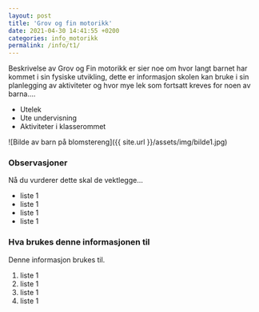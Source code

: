 ```yaml
---
layout: post
title: 'Grov og fin motorikk'
date: 2021-04-30 14:41:55 +0200
categories: info_motorikk
permalink: /info/t1/
---
```


Beskrivelse av Grov og Fin motorikk er sier noe om hvor langt barnet har kommet i sin fysiske utvikling,
dette er informasjon skolen kan bruke i sin planlegging av aktiviteter og hvor mye lek som fortsatt kreves for noen av barna....

- Utelek
- Ute undervisning
- Aktiviteter i klasserommet

![Bilde av barn på blomstereng]({{ site.url }}/assets/img/bilde1.jpg)

### Observasjoner

Nå du vurderer dette skal de vektlegge...

- liste 1
- liste 1
- liste 1
- liste 1

### Hva brukes denne informasjonen til

Denne informasjon brukes til.

1. liste 1
2. liste 1
3. liste 1
4. liste 1

